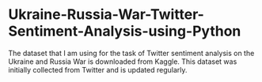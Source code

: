 # Ukraine-Russia-War-Twitter-Sentiment-Analysis-using-Python
The dataset that I am using for the task of Twitter sentiment analysis on the Ukraine and Russia War is downloaded from Kaggle. This dataset was initially collected from Twitter and is updated regularly.
